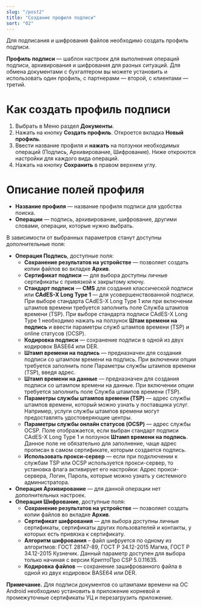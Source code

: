 ```yaml
---
slug: "/post2"
title: "Создание профиля подписи"
sort: "02"
---
```


Для подписания и шифрования файлов необходимо создать профиль подписи.

**Профиль подписи** — шаблон настроек для выполнения операций подписи, архивирования и шифрования для разных ситуаций. Для обмена документами с бухгалтером вы можете установить и использовать один профиль, с партнерами — второй, с клиентами — третий.


# Как создать профиль подписи
1. Выбрать в Меню раздел **Документы**.
2. Нажать на кнопку **Создать профиль**. Откроется вкладка **Новый профиль**.
3. Ввести название профиля и **нажать** на ползунки необходимых операций (Подпись, Архивирование, Шифрование). Ниже откроются настройки для каждого вида операций.
4. Нажать на кнопку **Сохранить** в правом верхнем углу.

# Описание полей профиля
- **Название профиля** — название профиля подписи для удобства поиска.
- **Операции** — подпись, архивирование, шифрование, другими словами, операции, которые нужно выбрать.

В зависимости от выбранных параметров станут доступны дополнительные поля:
- **Операция Подпись**, доступные поля:
  -  **Сохранение результатов на устройстве** — позволяет создать копии файлов во вкладке **Архив**.
  -  **Сертификат подписи** — для выбора доступны личные сертификаты с привязкой к закрытому ключу.
  -  **Стандарт подписи** — **CMS** для создания классической подписи или **CAdES-X Long Type 1** — для усовершенствованной подписи. При выборе стандарта CAdES-X Long Type 1 или при включении штампов времени требуется заполнить поле Служба штампов времени (TSP). При выборе стандарта подписи CAdES-X Long Type 1 необходимо нажать на ползунок **Штам времени на подпись** и ввести параметры служб штампов времени (TSP) и online статусов (OCSP).
  -  **Кодировка подписи** — сохранение подписи в одной из двух кодировок BASE64 или DER.
  -  **Штамп времени на подпись** — предназначен для создания подписи со штампом времени на подпись. При включении опции требуется заполнить поле Параметры службы штампов времени (TSP), введя адрес.
  -  **Штамп времени на данные** — предназначен для создания подписи со штампом времени на данные. При включении опции требуется заполнить поле Служба штампов времени (TSP).
  -  **Параметры службы штампов времени (TSP)** — адрес службы штампов времени, который можно узнать у поставщика услуг. Например, услуги службы штампов времени могут предоставлять удостоверяющие центры.
  -  **Параметры службы онлайн статусов (OCSP)** — адрес службы OCSP. Поле отображается, если выбран стандарт подписи CAdES-X Long Type 1 и ползунок **Штамп времени на подпись**. Данное поле не обязательно для заполнение, чаще адрес прописан в самом сертификате, которым создается подпись.
  -  **Использовать прокси-сервер** — если при подключении к службам TSP или OCSP используется прокси-сервер, то установка флага активирует его настройки: Адрес прокси-сервера, Логин, Пароль, которые можно узнать у системного администратора. 
- **Операция Архивирование** — для данной операции нет дополнительных настроек.
- **Операция Шифрование**, доступные поля:
  - **Сохранение результатов на устройстве** — позволяет создать копии файлов во вкладке **Архив**.
  - **Сертификат шифрования** — для выбора доступны личные сертификаты, сертификаты других пользователей и контакты, у которых есть привязка к сертификату.
  - **Алгоритм шифрования** – файл шифруется по одному из алгоритмов: ГОСТ 28147-89, ГОСТ Р 34.12-2015 Магма, ГОСТ Р 34.12-2015 Кузнечик. Данный параметр доступен для выбора только начиная с версии КриптоПро CSP 5.0.11635.
  - **Кодировка файлов** — сохранение зашифрованного файла в одной из двух кодировок BASE64 или DER.
  
**Примечание.** Для подписи документов со штампами времени на ОС Android необходимо установить в приложение корневой и промежуточные сертификаты УЦ и перезагрузить приложение.



